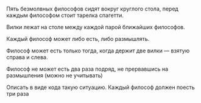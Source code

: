 Пять безмолвных философов сидят вокруг круглого стола, перед каждым философом стоит тарелка спагетти.

Вилки лежат на столе между каждой парой ближайших философов.

Каждый философ может либо есть, либо размышлять.

Философ может есть только тогда, когда держит две вилки — взятую справа и слева.

Философ не может есть два раза подряд, не прервавшись на размышления (можно не учитывать)

Описать в виде кода такую ситуацию. Каждый философ должен поесть три раза
